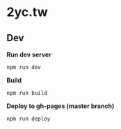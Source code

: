 # 2yc.tw

## Dev

**Run dev server**

```
npm run dev
```

**Build**

```
npm run build
```

**Deploy to gh-pages (master branch)**

```
npm run deploy
```

